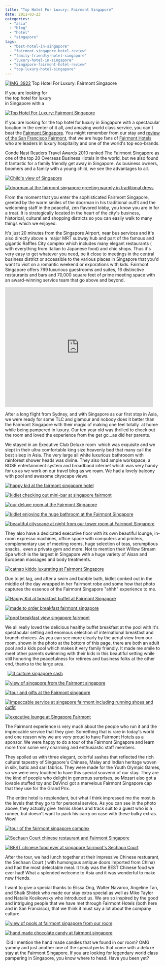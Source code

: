 ```yaml
---
title: "Top Hotel For Luxury: Fairmont Singapore"
date: 2011-03-23
categories: 
  - "asia"
  - "blog"
  - "hotel"
  - "singapore"
tags: 
  - "best-hotel-in-singapore"
  - "fairmont-singapore-hotel-review"
  - "family-friendly-hotel-singapore"
  - "luxury-hotel-in-singapore"
  - "singapore-fairmont-hotel-review"
  - "top-luxury-hotel-singapore"
---
```


[![IMG_3922](https://pub-ac94b3f306b24c0dba4238943c97f2e1.r2.dev/6a00e5502a950788330147e306e06b970b.jpg "IMG_3922")](https://pub-ac94b3f306b24c0dba4238943c97f2e1.r2.dev/6a00e5502a950788330147e306e06b970b.jpg) Top Hotel For Luxury: Fairmont Singapore

If you are looking for  
the top hotel for luxury  
in Singapore with a

<!--more-->

[![Top Hotel For Luxury: Fairmont Singapore](https://pub-ac94b3f306b24c0dba4238943c97f2e1.r2.dev/6a00e5502a950788330147e306e11a970b.jpg "Top Hotel For Luxury: Fairmont Singapore")](https://pub-ac94b3f306b24c0dba4238943c97f2e1.r2.dev/6a00e5502a950788330147e306e11a970b.jpg)

If you are looking for the top hotel for luxury in Singapore with a spectacular location in the center of it all, and amazing world class service, you can't beat the [Fairmont Singapore](http://www.fairmont.com/singapore "fairmont singapore"). You might remember from our stay and [review of the San Francisco Fairmont](http://soultravelers3new.local/2011/01/family-vacation-san-francisco-fairmont-review-family-friendly-best-luxury-hotel-with-kids.html "review of San Francisco Fairmont"), that we are huge fans of [Fairmont Hotels](http://www.fairmont.com/ "fairmont hotels") who are leaders in luxury hospitality and one of the world's top eco-brands.  
  
Conde Nast Readers Travel Awards 2010 ranked The Fairmont Singapore as one of the top 20 Overseas Business Hotels in the world, but we also found it fantastic for a family friendly get away in Singapore. As business owners, boomers and a family with a young child, we see the advantages to all.

  

[![Child's view of Singapore](https://pub-ac94b3f306b24c0dba4238943c97f2e1.r2.dev/6a00e5502a95078833014e5fabfa83970c.jpg "Child's view of Singapore")](https://pub-ac94b3f306b24c0dba4238943c97f2e1.r2.dev/6a00e5502a95078833014e5fabfa83970c.jpg)

[![doorman at the fairmont singapore greeting warmly in traditional dress ](https://pub-ac94b3f306b24c0dba4238943c97f2e1.r2.dev/6a00e5502a950788330147e306e44c970b.jpg "doorman at the fairmont singapore greeting warmly in traditional dress ")](https://pub-ac94b3f306b24c0dba4238943c97f2e1.r2.dev/6a00e5502a950788330147e306e44c970b.jpg)

From the moment that you enter the sophisticated Fairmont Singapore, greeted by the warm smiles of the doorman in his traditional outfit and the welcoming staff in the peaceful, zen flavored lobby, you know you are in for a treat. It is strategically located in the heart of the city's business, historical, cultural and shopping districts so you can easily walk to many things which we enjoyed.  
  
It's just 20 minutes from the Singapore Airport, near bus services and it's also directly above a  major MRT subway hub and part of the famous and gigantic Raffles City complex which includes many elegant restaurants ( with everything from Italian to Japanese food) and chic shops. Thus it's very easy to get whatever you need, be it close to meetings in the central business district or accessible to the various places in Singapore that you'd want to visit on a romantic weekend or exporations with kids. Fairmont Singapore offers 769 luxurious guestrooms and suites, 16 distinctive restaurants and bars and 70,000 square feet of prime meeting space with an award-winning service team that go above and beyond.  
  

<iframe src="http://www.youtube.com/embed/VEty1a8n0bY" title="YouTube video player" frameborder="0" height="390" width="480"></iframe>

After a long flight from Sydney, and with Singapore as our first stop in Asia,  we were ready for some TLC and glamour and nobody does it better than the Fairmont Singapore with their magic of making one feel totally  at home while being pampered in luxury. Our ten year old was thrilled to check out the room and loved the experience from the get go...as did her parents.  
  
We stayed in an Executive Club Deluxe room  which was exquisite and we slept in their ultra comfortable king size heavenly bed that many call the best sleep in Asia. The very large all white luxurious bathrooom with rainforest shower heads was divine. They also had ample workspace, a BOSE entertainment system and broadband internet which was very handy for us as we work on our travel blog as we roam. We had a lovely balcony with pool and awesome cityscape views.

[![happy kid at the fairmont singapore hotel](https://pub-ac94b3f306b24c0dba4238943c97f2e1.r2.dev/6a00e5502a950788330147e306ebbd970b.jpg "happy kid at the fairmont singapore hotel")](https://pub-ac94b3f306b24c0dba4238943c97f2e1.r2.dev/6a00e5502a950788330147e306ebbd970b.jpg)

[![kidlet checking out mini-bar at singapore fairmont](https://pub-ac94b3f306b24c0dba4238943c97f2e1.r2.dev/6a00e5502a95078833014e5fac0329970c.jpg "kidlet checking out mini-bar at singapore fairmont")](https://pub-ac94b3f306b24c0dba4238943c97f2e1.r2.dev/6a00e5502a95078833014e5fac0329970c.jpg)  
  

[![our deluxe room at the Fairmont Singapore](https://pub-ac94b3f306b24c0dba4238943c97f2e1.r2.dev/6a00e5502a95078833014e8686b9e2970d.jpg "our deluxe room at the Fairmont Singapore")](https://pub-ac94b3f306b24c0dba4238943c97f2e1.r2.dev/6a00e5502a95078833014e8686b9e2970d.jpg)

[![kidlet enjoying the huge bathroom at the Fairmont Singapore ](https://pub-ac94b3f306b24c0dba4238943c97f2e1.r2.dev/6a00e5502a95078833014e5fac0510970c.jpg "kidlet enjoying the huge bathroom at the Fairmont Singapore ")](https://pub-ac94b3f306b24c0dba4238943c97f2e1.r2.dev/6a00e5502a95078833014e5fac0510970c.jpg)

[![beautiful cityscape at night from our tower room at Fairmont Singapore](https://pub-ac94b3f306b24c0dba4238943c97f2e1.r2.dev/6a00e5502a95078833014e5fac0cf1970c.jpg "beautiful cityscape at night from our tower room at Fairmont Singapore")](https://pub-ac94b3f306b24c0dba4238943c97f2e1.r2.dev/6a00e5502a95078833014e5fac0cf1970c.jpg)

They also have a dedicated executive floor with its own beautiful lounge, in-room expresso machines, office space with computers and printers, complementary use of meeting rooms, huge selection of teas, scrumptious snacks,  even a private gym and more. Not to mention their Willow Stream Spa which is the largest in Singapore with a huge variety of Aisan and European massages and body treatments.

[![catnap kiddo luxurating at Fairmont Singapore](https://pub-ac94b3f306b24c0dba4238943c97f2e1.r2.dev/6a00e5502a950788330147e3562f97970b.jpg "catnap kiddo luxurating at Fairmont Singapore")](https://pub-ac94b3f306b24c0dba4238943c97f2e1.r2.dev/6a00e5502a950788330147e3562f97970b.jpg)

Due to jet lag, and after a swim and bubble bath, kidlet conked out in the middle of the day wrapped in her Fairmont robe and some how that photo captures the essence of the Fairmont Singapore "ahhh" experience to me.

[![Happy Kid at breakfast buffet at Fairmont Singapore](https://pub-ac94b3f306b24c0dba4238943c97f2e1.r2.dev/6a00e5502a95078833014e86d64675970d.jpg "Happy Kid at breakfast buffet at Fairmont Singapore")](https://pub-ac94b3f306b24c0dba4238943c97f2e1.r2.dev/6a00e5502a95078833014e86d64675970d.jpg)  
  
[![made to order breakfast fairmont singapore](https://pub-ac94b3f306b24c0dba4238943c97f2e1.r2.dev/6a00e5502a95078833014e86d647e8970d.jpg "made to order breakfast fairmont singapore")](https://pub-ac94b3f306b24c0dba4238943c97f2e1.r2.dev/6a00e5502a95078833014e86d647e8970d.jpg)

[![pool breakfast view singapore fairmont](https://pub-ac94b3f306b24c0dba4238943c97f2e1.r2.dev/6a00e5502a95078833014e86d64a5b970d.jpg "pool breakfast view singapore fairmont")](https://pub-ac94b3f306b24c0dba4238943c97f2e1.r2.dev/6a00e5502a95078833014e86d64a5b970d.jpg)

We all really loved the delicious healthy buffet breakfast at the pool with it's spectacular setting and enomous selection of international breakfast and brunch choices. As you can see more clearly by the aerial view from our room, shown in the photo at the bottom of this page, there are both an adult pool and a kids pool which makes it very family friendly. It made me smile to meet other parents swimming with their kids in this beautiful setting while still honoring the peacefulness for retirees and business folks at the other end, thanks to the large area.

  [![3 culture singapore sash](https://pub-ac94b3f306b24c0dba4238943c97f2e1.r2.dev/6a00e5502a950788330147e35639f1970b.jpg "3 culture singapore sash")](https://pub-ac94b3f306b24c0dba4238943c97f2e1.r2.dev/6a00e5502a950788330147e35639f1970b.jpg)

[![view of singapore from the Fairmont singapore](https://pub-ac94b3f306b24c0dba4238943c97f2e1.r2.dev/6a00e5502a95078833014e5ffb681f970c.jpg "view of singapore from the Fairmont singapore")](https://pub-ac94b3f306b24c0dba4238943c97f2e1.r2.dev/6a00e5502a95078833014e5ffb681f970c.jpg)

[![tour and gifts at the Fairmont singapore](https://pub-ac94b3f306b24c0dba4238943c97f2e1.r2.dev/6a00e5502a95078833014e5ffb690b970c.jpg "tour and gifts at the Fairmont singapore")](https://pub-ac94b3f306b24c0dba4238943c97f2e1.r2.dev/6a00e5502a95078833014e5ffb690b970c.jpg)  
  

[![impeccable service at singapore fairmont including running shoes and outfit](https://pub-ac94b3f306b24c0dba4238943c97f2e1.r2.dev/6a00e5502a950788330147e3563cf6970b.jpg "impeccable service at singapore fairmont including running shoes and outfit")](https://pub-ac94b3f306b24c0dba4238943c97f2e1.r2.dev/6a00e5502a950788330147e3563cf6970b.jpg)

[![executive lounge at Singapore Fairmont](https://pub-ac94b3f306b24c0dba4238943c97f2e1.r2.dev/6a00e5502a950788330147e3564005970b.jpg "executive lounge at Singapore Fairmont")](https://pub-ac94b3f306b24c0dba4238943c97f2e1.r2.dev/6a00e5502a950788330147e3564005970b.jpg)

The Fairmont experience is very much about the people who run it and the impeccable service that they give. Something that is rare in today's world and one reason why we are very proud to have Fairmont Hotels as a sponsor. We were happy to do a tour of the Fairmont Singapore and learn more from some very charming and enthusiastic staff members.  
  
They spoiled us with three elegant, colorful sashes that reflected the rich cultural tapestry of Singapore's Chinese, Malay and Indian heritage woven in silk, batic and sari fabrics. They were made for the Youth Olympic Games, so we were very touched to have this special souvenir of our stay. They are the kind of people who delight in generous surprises, so Mozart also got a lovable stuffed toy and DaVinci got a marvelous Fairmont Singapore cap that they use for the Grand Prix.

 The entire hotel is resplendant, but what I think impressed me the most is the levels that they go to for personal service. As you can see in the photo above, they actually give  tennis shoes and track suit to a guest who is a runner, but doesn't want to pack his carry on case with these bulky extras.  Wow!

[![tour of the fairmont singapore complex](https://pub-ac94b3f306b24c0dba4238943c97f2e1.r2.dev/6a00e5502a95078833014e86d65941970d.jpg "tour of the fairmont singapore complex")](https://pub-ac94b3f306b24c0dba4238943c97f2e1.r2.dev/6a00e5502a95078833014e86d65941970d.jpg)

[![Sechaun Court chinese restaurant and Fairmont Singapore ](https://pub-ac94b3f306b24c0dba4238943c97f2e1.r2.dev/6a00e5502a95078833014e5ffb6d96970c.jpg "Sechaun Court chinese restaurant and Fairmont Singapore ")](https://pub-ac94b3f306b24c0dba4238943c97f2e1.r2.dev/6a00e5502a95078833014e5ffb6d96970c.jpg)

[![BEST chinese food ever at singapore fairmont's Sechaun Court](https://pub-ac94b3f306b24c0dba4238943c97f2e1.r2.dev/6a00e5502a95078833014e86d657e2970d.jpg "BEST chinese food ever at singapore fairmont's Sechaun Court")](https://pub-ac94b3f306b24c0dba4238943c97f2e1.r2.dev/6a00e5502a95078833014e86d657e2970d.jpg)

After the tour, we had lunch together at their impressive Chinese restuarant, the Sechaun Court ( with humongous antique doors imported from China)  and had the most delectable meal. It truly was the BEST Chinese food we ever had! What a splended welcome to Asia and it was wonderful to make new friends.  
  
I want to give a special thanks to Elissa Ong, Walter Navaroo, Angeline Tan, and Shaik Shidek who made our stay extra special as well as Mike Taylor and Natalie Kosikowsky who introduced us. We are so inspired by the good and intriguing people that we have met through Fairmont Hotels (both here and in San Francisco), that we think it must say a lot about the company culture.

[![view of pools at fairmont singapore from our room](https://pub-ac94b3f306b24c0dba4238943c97f2e1.r2.dev/6a00e5502a95078833014e86d65ce4970d.jpg "view of pools at fairmont singapore from our room")](https://pub-ac94b3f306b24c0dba4238943c97f2e1.r2.dev/6a00e5502a95078833014e86d65ce4970d.jpg)

[![hand made chocolate candy at fairmont singapore ](https://pub-ac94b3f306b24c0dba4238943c97f2e1.r2.dev/6a00e5502a950788330147e3564846970b.jpg "hand made chocolate candy at fairmont singapore ")](https://pub-ac94b3f306b24c0dba4238943c97f2e1.r2.dev/6a00e5502a950788330147e3564846970b.jpg)

 Did I mention the hand made candies that we found in our room? OMG yummy and just another one of the special perks that come with a deluxe stay at the Fairmont Singapore. If you are looking for legendary world class pampering in Singapore, you know where to head. Have you been yet?
